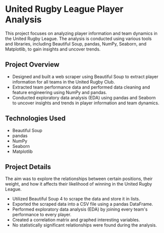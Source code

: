 # United Rugby League Player Analysis

This project focuses on analyzing player information and team dynamics in the United Rugby League. The analysis is conducted using various tools and libraries, including Beautiful Soup, pandas, NumPy, Seaborn, and Matplotlib, to gain insights and uncover trends.

## Project Overview

- Designed and built a web scraper using Beautiful Soup to extract player information for all teams in the United Rugby Club.
- Extracted team performance data and performed data cleaning and feature engineering using NumPy and pandas.
- Conducted exploratory data analysis (EDA) using pandas and Seaborn to uncover insights and trends in player information and team dynamics.

## Technologies Used

- Beautiful Soup
- pandas
- NumPy
- Seaborn
- Matplotlib

## Project Details

The aim was to explore the relationships between certain positions, their weight, and how it affects their likelihood of winning in the United Rugby League.

- Utilized Beautiful Soup 4 to scrape the data and store it in lists.
- Exported the scraped data into a CSV file using a pandas DataFrame.
- Performed exploratory data analysis (EDA) by joining every team's performance to every player.
- Created a correlation matrix and graphed interesting variables.
- No statistically significant relationships were found during the analysis.


